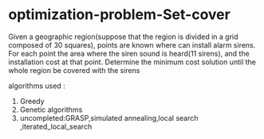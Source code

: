 # optimization-problem-Set-cover

Given a geographic region(suppose that the region is divided in a grid composed of 30 squares), points are known where can install alarm sirens. For each point the area where the siren sound is heard(11 sirens), and the installation cost at that point. Determine the minimum cost solution until the whole region be covered with the sirens 
 
algorithms used :

1) Greedy 
2) Genetic algorithms 
3) uncompleted:GRASP,simulated annealing,local search ,iterated_local_search
